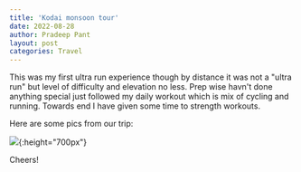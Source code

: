 ```yaml
---
title: 'Kodai monsoon tour'
date: 2022-08-28
author: Pradeep Pant
layout: post
categories: Travel
---
```

This was my first ultra run experience though by distance it was not a "ultra run" but level of difficulty and elevation no less. Prep wise havn't done anything special just followed my daily workout which is mix of cycling and running. Towards end I have given some time to strength workouts. 


Here are some pics from our trip:

![](/data/images/kodai_tour1.jpg){:height="700px"}



Cheers!

